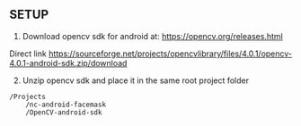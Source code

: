 
## SETUP

1. Download opencv sdk for android at: https://opencv.org/releases.html

Direct link
https://sourceforge.net/projects/opencvlibrary/files/4.0.1/opencv-4.0.1-android-sdk.zip/download

2. Unzip opencv sdk and place it in the same root project folder

```
/Projects
    /nc-android-facemask
    /OpenCV-android-sdk
```

